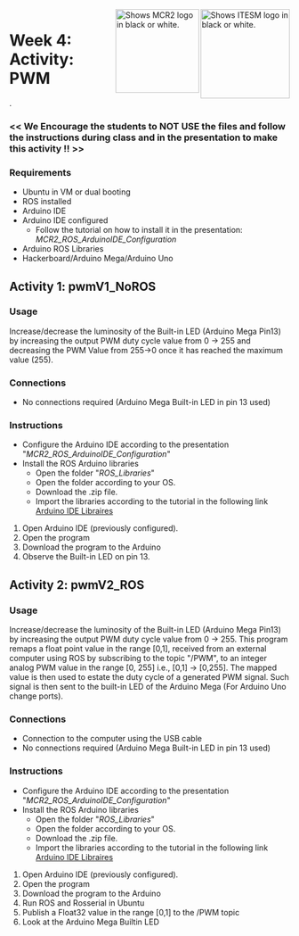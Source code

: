 <picture>
  <source media="(prefers-color-scheme: dark)" srcset="https://github.com/ManchesterRoboticsLtd/MR3001C_Cyber-Physical_Systems_I/blob/main/Misc/Logos/Logotipo%20Vertical%20Bco_Transparente.png">
  <source media="(prefers-color-scheme: light)" srcset="https://github.com/ManchesterRoboticsLtd/MR3001C_Cyber-Physical_Systems_I/blob/main/Misc/Logos/Logotipo%20Vertical%20Azul%20transparente.png">
  <img alt="Shows ITESM logo in black or white." width="160" align="right">
</picture>

<picture>
  <source media="(prefers-color-scheme: dark)" srcset="https://github.com/ManchesterRoboticsLtd/MR3001C_Cyber-Physical_Systems_I/blob/main/Misc/Logos/MCR2_Logo_White.png">
  <source media="(prefers-color-scheme: light)" srcset="https://github.com/ManchesterRoboticsLtd/MR3001C_Cyber-Physical_Systems_I/blob/main/Misc/Logos/MCR2_Logo_Black.png">
  <img alt="Shows MCR2 logo in black or white." width="150" align="right">
</picture>


# Week 4: Activity: PWM
.
### << We Encourage the students to NOT USE the files and follow the instructions during class and in the presentation to make this activity !! >>

### Requirements
* Ubuntu in VM or dual booting
* ROS installed
* Arduino IDE
* Arduino IDE configured
  * Follow the tutorial on how to install it in the presentation:
       *MCR2_ROS_ArduinoIDE_Configuration*
* Arduino ROS Libraries
* Hackerboard/Arduino Mega/Arduino Uno


## Activity 1: pwmV1_NoROS
### Usage
Increase/decrease the luminosity of the Built-in LED (Arduino Mega Pin13) by increasing the output PWM duty cycle value from 0 -> 255 and decreasing the PWM Value from 255->0 once it has reached the maximum value (255).

### Connections
  * No connections required (Arduino Mega Built-in LED in pin 13 used)

### Instructions 

* Configure the Arduino IDE according to the presentation "*MCR2_ROS_ArduinoIDE_Configuration*"
* Install the ROS Arduino libraries 
    * Open the folder "*ROS_Libraries*"
    * Open the folder according to your OS.
    * Download the .zip file. 
    * Import the libraries according to the tutorial in the following link
        [Arduino IDE Libraires](https://docs.arduino.cc/software/ide-v1/tutorials/installing-libraries)

1. Open Arduino IDE (previously configured).
2. Open the program
3. Download the program to the Arduino
4. Observe the Built-in LED on pin 13.

## Activity 2: pwmV2_ROS
### Usage
Increase/decrease the luminosity of the Built-in LED (Arduino Mega Pin13) by increasing the output PWM duty cycle value from 0 -> 255.
This program remaps a float point value in the range [0,1], received from an external computer using ROS by subscribing to the topic "/PWM", to an integer analog PWM value in the range [0, 255] i.e., [0,1] -> [0,255].
The mapped value is then used to estate the duty cycle of a generated PWM signal. Such signal is then sent to the built-in LED of the Arduino Mega (For Arduino Uno change ports). 

### Connections
  * Connection to the computer using the USB cable
  * No connections required (Arduino Mega Built-in LED in pin 13 used)

### Instructions 

* Configure the Arduino IDE according to the presentation "*MCR2_ROS_ArduinoIDE_Configuration*"
* Install the ROS Arduino libraries 
    * Open the folder "*ROS_Libraries*"
    * Open the folder according to your OS.
    * Download the .zip file. 
    * Import the libraries according to the tutorial in the following link
        [Arduino IDE Libraires](https://docs.arduino.cc/software/ide-v1/tutorials/installing-libraries)

1. Open Arduino IDE (previously configured).
2. Open the program
3. Download the program to the Arduino
4. Run ROS and Rosserial in Ubuntu
5. Publish a Float32 value in the range [0,1] to the /PWM topic
6. Look at the Arduino Mega Builtin LED
